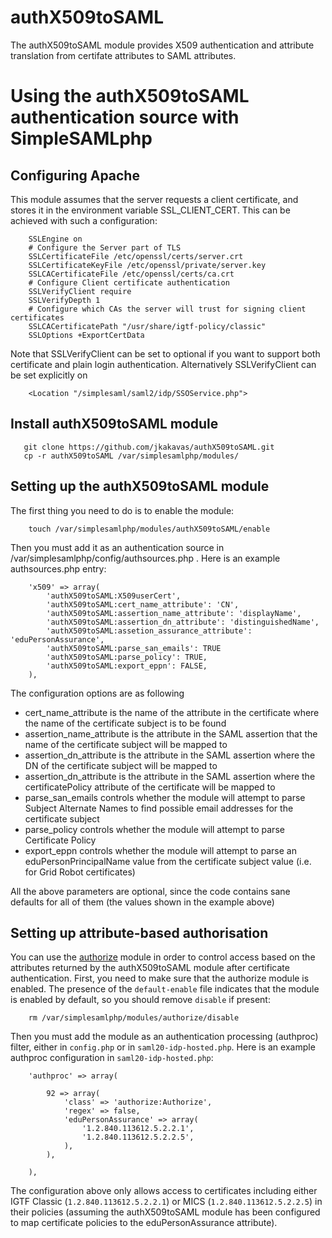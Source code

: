 authX509toSAML
==============

The authX509toSAML module provides X509 authentication and attribute translation from certifate
attributes to SAML attributes.

Using the authX509toSAML authentication source with SimpleSAMLphp
==================================================================



Configuring Apache
------------------

This module assumes that the server requests a client certificate, and
stores it in the environment variable SSL_CLIENT_CERT. This can be achieved
with such a configuration:

```
    SSLEngine on
    # Configure the Server part of TLS
    SSLCertificateFile /etc/openssl/certs/server.crt
    SSLCertificateKeyFile /etc/openssl/private/server.key
    SSLCACertificateFile /etc/openssl/certs/ca.crt
    # Configure Client certificate authentication
    SSLVerifyClient require
    SSLVerifyDepth 1
    # Configure which CAs the server will trust for signing client certificates
    SSLCACertificatePath "/usr/share/igtf-policy/classic"
    SSLOptions +ExportCertData
```

Note that SSLVerifyClient can be set to optional if you want to support
both certificate and plain login authentication. Alternatively SSLVerifyClient can be
set explicitly on 
```
    <Location "/simplesaml/saml2/idp/SSOService.php">
```

Install authX509toSAML module
---------------------------------
```
   git clone https://github.com/jkakavas/authX509toSAML.git
   cp -r authX509toSAML /var/simplesamlphp/modules/
```

Setting up the authX509toSAML module
--------------------------------------

The first thing you need to do is to enable the module:
```
    touch /var/simplesamlphp/modules/authX509toSAML/enable
```
Then you must add it as an authentication source in /var/simplesamlphp/config/authsources.php . Here is an
example authsources.php entry:

```
    'x509' => array(
        'authX509toSAML:X509userCert',
        'authX509toSAML:cert_name_attribute': 'CN',
        'authX509toSAML:assertion_name_attribute': 'displayName',
        'authX509toSAML:assertion_dn_attribute': 'distinguishedName',
        'authX509toSAML:assetion_assurance_attribute': 'eduPersonAssurance',
        'authX509toSAML:parse_san_emails': TRUE
        'authX509toSAML:parse_policy': TRUE,
        'authX509toSAML:export_eppn': FALSE,
    ),
```
The configuration options are as following

* cert_name_attribute            is the name of the attribute in the certificate 
                                 where the name of the certificate subject is to be found
* assertion_name_attribute       is the attribute in the SAML assertion that the name
                                 of the certificate subject will be mapped to
* assertion_dn_attribute         is the attribute in the SAML assertion where the DN of the
                                 certificate subject will be mapped to
* assertion_dn_attribute         is the attribute in the SAML assertion where the certificatePolicy 
                                 attribute of the certificate will be mapped to
* parse_san_emails               controls whether the module will attempt to parse Subject Alternate
                                 Names to find possible email addresses for the certificate subject
* parse_policy                   controls whether the module will attempt to parse Certificate Policy
* export_eppn                    controls whether the module will attempt to parse an eduPersonPrincipalName
                                 value from the certificate subject value (i.e. for Grid Robot certificates)

All the above parameters are optional, since the code contains sane defaults for all of them (the values shown in the example above)

Setting up attribute-based authorisation
----------------------------------------

You can use the [authorize](https://simplesamlphp.org/docs/stable/authorize:authorize)
module in order to control access based on the attributes returned by the
authX509toSAML module after certificate authentication.
First, you need to make sure that the authorize module is enabled.
The presence of the `default-enable` file indicates that the module is 
enabled by default, so you should remove `disable` if present:
```
    rm /var/simplesamlphp/modules/authorize/disable
```
Then you must add the module as an authentication processing (authproc) filter,
either in `config.php` or in `saml20-idp-hosted.php`. Here is an 
example authproc configuration in `saml20-idp-hosted.php`:

```
    'authproc' => array(

        92 => array(
            'class' => 'authorize:Authorize',
            'regex' => false,
            'eduPersonAssurance' => array(
                '1.2.840.113612.5.2.2.1',
                '1.2.840.113612.5.2.2.5',
            ),
        ),

    ),
```

The configuration above only allows access to certificates including either
IGTF Classic (`1.2.840.113612.5.2.2.1`) or MICS (`1.2.840.113612.5.2.2.5`) in
their policies (assuming the authX509toSAML module has been configured to map
certificate policies to the eduPersonAssurance attribute).

